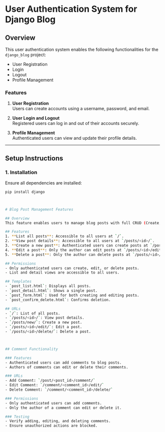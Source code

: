 # User Authentication System for Django Blog

## Overview
This user authentication system enables the following functionalities for the `django_blog` project:
- User Registration
- Login
- Logout
- Profile Management

### Features
1. **User Registration**  
   Users can create accounts using a username, password, and email.

2. **User Login and Logout**  
   Registered users can log in and out of their accounts securely.

3. **Profile Management**  
   Authenticated users can view and update their profile details.

---

## Setup Instructions

### 1. Installation
Ensure all dependencies are installed:
```bash
pip install django



# Blog Post Management Features

## Overview
This feature enables users to manage blog posts with full CRUD (Create, Read, Update, Delete) functionality.

## Features
1. **List all posts**: Accessible to all users at `/`.
2. **View post details**: Accessible to all users at `/posts/<id>/`.
3. **Create a new post**: Authenticated users can create posts at `/posts/new/`.
4. **Edit a post**: Only the author can edit posts at `/posts/<id>/edit/`.
5. **Delete a post**: Only the author can delete posts at `/posts/<id>/delete/`.

## Permissions
- Only authenticated users can create, edit, or delete posts.
- List and detail views are accessible to all users.

## Templates
- `post_list.html`: Displays all posts.
- `post_detail.html`: Shows a single post.
- `post_form.html`: Used for both creating and editing posts.
- `post_confirm_delete.html`: Confirms deletion.

## URLs
- `/`: List of all posts.
- `/posts/<id>/`: View post details.
- `/posts/new/`: Create a new post.
- `/posts/<id>/edit/`: Edit a post.
- `/posts/<id>/delete/`: Delete a post.



## Comment Functionality

### Features
- Authenticated users can add comments to blog posts.
- Authors of comments can edit or delete their comments.

### URLs
- Add Comment: `/post/<post_id>/comment/`
- Edit Comment: `/comment/<comment_id>/edit/`
- Delete Comment: `/comment/<comment_id>/delete/`

### Permissions
- Only authenticated users can add comments.
- Only the author of a comment can edit or delete it.

### Testing
- Verify adding, editing, and deleting comments.
- Ensure unauthorized actions are blocked.
